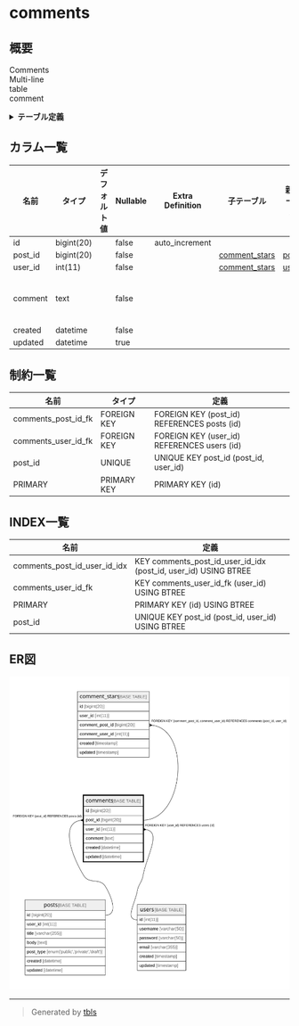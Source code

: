 # comments

## 概要

Comments  
Multi-line  
table  
comment

<details>
<summary><strong>テーブル定義</strong></summary>

```sql
CREATE TABLE `comments` (
  `id` bigint(20) NOT NULL AUTO_INCREMENT,
  `post_id` bigint(20) NOT NULL,
  `user_id` int(11) NOT NULL,
  `comment` text NOT NULL COMMENT 'Comment\nMulti-line\r\ncolumn\rcomment',
  `created` datetime NOT NULL,
  `updated` datetime DEFAULT NULL,
  PRIMARY KEY (`id`),
  UNIQUE KEY `post_id` (`post_id`,`user_id`),
  KEY `comments_user_id_fk` (`user_id`),
  KEY `comments_post_id_user_id_idx` (`post_id`,`user_id`) USING HASH,
  CONSTRAINT `comments_post_id_fk` FOREIGN KEY (`post_id`) REFERENCES `posts` (`id`),
  CONSTRAINT `comments_user_id_fk` FOREIGN KEY (`user_id`) REFERENCES `users` (`id`)
) ENGINE=InnoDB DEFAULT CHARSET=latin1 COMMENT='Comments\nMulti-line\r\ntable\rcomment'
```

</details>

## カラム一覧

| 名前      | タイプ        | デフォルト値       | Nullable | Extra Definition | 子テーブル                             | 親テーブル             | コメント                                       |
| ------- | ---------- | ------------ | -------- | ---------------- | --------------------------------- | ----------------- | ------------------------------------------ |
| id      | bigint(20) |              | false    | auto_increment   |                                   |                   |                                            |
| post_id | bigint(20) |              | false    |                  | [comment_stars](comment_stars.md) | [posts](posts.md) |                                            |
| user_id | int(11)    |              | false    |                  | [comment_stars](comment_stars.md) | [users](users.md) |                                            |
| comment | text       |              | false    |                  |                                   |                   | Comment<br>Multi-line<br>column<br>comment |
| created | datetime   |              | false    |                  |                                   |                   |                                            |
| updated | datetime   |              | true     |                  |                                   |                   |                                            |

## 制約一覧

| 名前                  | タイプ         | 定義                                          |
| ------------------- | ----------- | ------------------------------------------- |
| comments_post_id_fk | FOREIGN KEY | FOREIGN KEY (post_id) REFERENCES posts (id) |
| comments_user_id_fk | FOREIGN KEY | FOREIGN KEY (user_id) REFERENCES users (id) |
| post_id             | UNIQUE      | UNIQUE KEY post_id (post_id, user_id)       |
| PRIMARY             | PRIMARY KEY | PRIMARY KEY (id)                            |

## INDEX一覧

| 名前                           | 定義                                                              |
| ---------------------------- | --------------------------------------------------------------- |
| comments_post_id_user_id_idx | KEY comments_post_id_user_id_idx (post_id, user_id) USING BTREE |
| comments_user_id_fk          | KEY comments_user_id_fk (user_id) USING BTREE                   |
| PRIMARY                      | PRIMARY KEY (id) USING BTREE                                    |
| post_id                      | UNIQUE KEY post_id (post_id, user_id) USING BTREE               |

## ER図

![er](comments.svg)

---

> Generated by [tbls](https://github.com/k1LoW/tbls)
